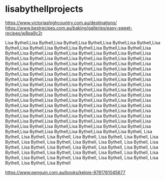 # lisabythellprojects

https://www.victoriashighcountry.com.au/destinations/
https://www.bestrecipes.com.au/baking/galleries/easy-sweet-recipes/w8pa9c2r

Lisa Bythell,Lisa Bythell,Lisa Bythell,Lisa Bythell,Lisa Bythell,Lisa Bythell,Lisa Bythell,Lisa Bythell,Lisa Bythell,Lisa Bythell,Lisa Bythell,Lisa Bythell,Lisa Bythell,Lisa Bythell,Lisa Bythell,Lisa Bythell,Lisa Bythell,Lisa Bythell,Lisa Bythell,Lisa Bythell,Lisa Bythell,Lisa Bythell,Lisa Bythell,Lisa Bythell,Lisa Bythell,Lisa Bythell,Lisa Bythell,Lisa Bythell,Lisa Bythell,Lisa Bythell,Lisa Bythell,Lisa Bythell,Lisa Bythell,Lisa Bythell,Lisa Bythell,Lisa Bythell,Lisa Bythell,Lisa Bythell,Lisa Bythell,Lisa Bythell,Lisa Bythell,Lisa Bythell,Lisa Bythell,Lisa Bythell,Lisa Bythell,Lisa Bythell,Lisa Bythell,Lisa Bythell,Lisa Bythell,Lisa Bythell,Lisa Bythell,Lisa Bythell,Lisa Bythell,Lisa Bythell,Lisa Bythell,Lisa Bythell,Lisa Bythell,Lisa Bythell,Lisa Bythell,Lisa Bythell,Lisa Bythell,Lisa Bythell,Lisa Bythell,Lisa Bythell,Lisa Bythell,Lisa Bythell,Lisa Bythell,Lisa Bythell,Lisa Bythell,Lisa Bythell,Lisa Bythell,Lisa Bythell,Lisa Bythell,Lisa Bythell,Lisa Bythell,Lisa Bythell,Lisa Bythell,Lisa Bythell,Lisa Bythell,Lisa Bythell,Lisa Bythell,Lisa Bythell,Lisa Bythell,Lisa Bythell,Lisa Bythell,Lisa Bythell,Lisa Bythell,Lisa Bythell,Lisa Bythell,Lisa Bythell,Lisa Bythell,Lisa Bythell,Lisa Bythell,Lisa Bythell,Lisa Bythell,Lisa Bythell,Lisa Bythell,Lisa Bythell,Lisa Bythell,Lisa Bythell,Lisa Bythell,Lisa Bythell,Lisa Bythell,Lisa Bythell,Lisa Bythell,Lisa Bythell,Lisa Bythell,Lisa Bythell, 
Lisa Bythell,
Lisa Bythell,
Lisa Bythell,
Lisa Bythell,
Lisa Bythell,
Lisa Bythell,
Lisa Bythell,
Lisa Bythell,
Lisa Bythell,
Lisa Bythell,
Lisa Bythell,
Lisa Bythell,
Lisa Bythell,
Lisa Bythell,
Lisa Bythell,
Lisa Bythell,
Lisa Bythell,
Lisa Bythell,
Lisa Bythell,
Lisa Bythell,
Lisa Bythell,
Lisa Bythell,
Lisa Bythell,
Lisa Bythell,
Lisa Bythell,
Lisa Bythell,
Lisa Bythell,
Lisa Bythell,
Lisa Bythell,
Lisa Bythell,
Lisa Bythell,
Lisa Bythell,
Lisa Bythell


https://www.penguin.com.au/books/kelpie-9781761045677
